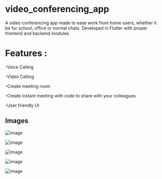 # video_conferencing_app
A video conferencing app made to ease work from home users, whether it be for school, office or normal chats. Developed in Flutter with proper frontend and backend modules.

# Features :

-Voice Calling

-Video Calling

-Create meeting room

-Create instant meeting with code to share with your colleagues

-User friendly UI




## Images

![image](https://github.com/ShadanKazmi/video_conferencing_app/assets/125872053/dce430ba-e63b-46ba-95bd-198b222d9363)

![image](https://github.com/ShadanKazmi/video_conferencing_app/assets/125872053/fce41707-ce6a-4ca3-bd2b-9a7de8a2532b)

![image](https://github.com/ShadanKazmi/video_conferencing_app/assets/125872053/8c218aa3-134a-4260-ac4a-bd8e2c9499bc)

![image](https://github.com/ShadanKazmi/video_conferencing_app/assets/125872053/083d0fd3-f7f8-448c-8039-7470ab3727d6)

![image](https://github.com/ShadanKazmi/video_conferencing_app/assets/125872053/c45c2562-afc6-47da-b624-e1d9a8ab2548)


